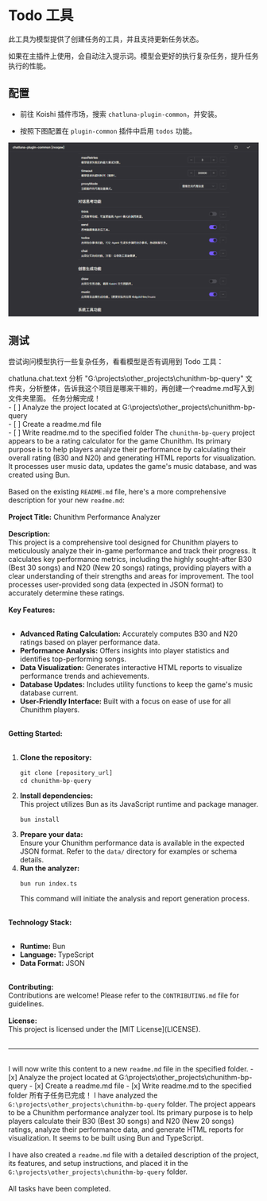 # Todo 工具

此工具为模型提供了创建任务的工具，并且支持更新任务状态。

如果在主插件上使用，会自动注入提示词。模型会更好的执行复杂任务，提升任务执行的性能。

## 配置

- 前往 Koishi 插件市场，搜索 `chatluna-plugin-common`，并安装。

- 按照下图配置在 `plugin-common` 插件中启用 `todos` 功能。

![alt text](../../public/images/image-89.png)

## 测试

尝试询问模型执行一些复杂任务，看看模型是否有调用到 Todo 工具：

<chat-panel>
  <chat-message nickname="User">chatluna.chat.text 分析 "G:\projects\other_projects\chunithm-bp-query" 文件夹，分析整体，告诉我这个项目是哪来干嘛的，再创建一个readme.md写入到文件夹里面。</chat-message>
  <chat-message nickname="Bot">
   任务分解完成！<br>
- [ ] Analyze the project located at G:\projects\other_projects\chunithm-bp-query<br>
- [ ] Create a readme.md file<br>
- [ ] Write readme.md to the specified folder
  </chat-message>
  <chat-message nickname="Bot">
   The <code>chunithm-bp-query</code> project appears to be a rating calculator for the game Chunithm. Its primary purpose is to help players analyze their performance by calculating their overall rating (B30 and N20) and generating HTML reports for visualization. It processes user music data, updates the game's music database, and was created using Bun.
<br><br>
Based on the existing <code>README.md</code> file, here's a more comprehensive description for your new <code>readme.md</code>:
<br><br>
<strong>Project Title:</strong> Chunithm Performance Analyzer
<br><br>
<strong>Description:</strong><br>
This project is a comprehensive tool designed for Chunithm players to meticulously analyze their in-game performance and track their progress. It calculates key performance metrics, including the highly sought-after B30 (Best 30 songs) and N20 (New 20 songs) ratings, providing players with a clear understanding of their strengths and areas for improvement. The tool processes user-provided song data (expected in JSON format) to accurately determine these ratings.
<br><br>
<strong>Key Features:</strong>
<br><br>
<ul>
<li><strong>Advanced Rating Calculation:</strong> Accurately computes B30 and N20 ratings based on player performance data.</li>
<li><strong>Performance Analysis:</strong> Offers insights into player statistics and identifies top-performing songs.</li>
<li><strong>Data Visualization:</strong> Generates interactive HTML reports to visualize performance trends and achievements.</li>
<li><strong>Database Updates:</strong> Includes utility functions to keep the game's music database current.</li>
<li><strong>User-Friendly Interface:</strong> Built with a focus on ease of use for all Chunithm players.</li>
</ul>
<br>
<strong>Getting Started:</strong>
<br><br>
<ol>
<li><strong>Clone the repository:</strong>
<pre><code class="language-bash">git clone [repository_url]
cd chunithm-bp-query</code></pre>
</li>
<li><strong>Install dependencies:</strong><br>
This project utilizes Bun as its JavaScript runtime and package manager.
<pre><code class="language-bash">bun install</code></pre>
</li>
<li><strong>Prepare your data:</strong><br>
Ensure your Chunithm performance data is available in the expected JSON format. Refer to the <code>data/</code> directory for examples or schema details.
</li>
<li><strong>Run the analyzer:</strong>
<pre><code class="language-bash">bun run index.ts</code></pre>
This command will initiate the analysis and report generation process.
</li>
</ol>
<br>
<strong>Technology Stack:</strong>
<br><br>
<ul>
<li><strong>Runtime:</strong> Bun</li>
<li><strong>Language:</strong> TypeScript</li>
<li><strong>Data Format:</strong> JSON</li>
</ul>
<br>
<strong>Contributing:</strong><br>
Contributions are welcome! Please refer to the <code>CONTRIBUTING.md</code> file for guidelines.
<br><br>
<strong>License:</strong><br>
This project is licensed under the [MIT License](LICENSE).
<br><br>
<hr>
<br>
I will now write this content to a new <code>readme.md</code> file in the specified folder.
  </chat-message>
  <chat-message nickname="Bot">
  - [x] Analyze the project located at G:\projects\other_projects\chunithm-bp-query
  </chat-message>

  <chat-message nickname="Bot">
  - [x] Create a readme.md file
  </chat-message>
  <chat-message nickname="Bot">
  - [x] Write readme.md to the specified folder
  </chat-message>
  <chat-message nickname="Bot">所有子任务已完成！</chat-message>
  <chat-message nickname="Bot">I have analyzed the <code>G:\projects\other_projects\chunithm-bp-query</code> folder. The project appears to be a Chunithm performance analyzer tool. Its primary purpose is to help players calculate their B30 (Best 30 songs) and N20 (New 20 songs) ratings, analyze their performance data, and generate HTML reports for visualization. It seems to be built using Bun and TypeScript.
<br><br>
I have also created a <code>readme.md</code> file with a detailed description of the project, its features, and setup instructions, and placed it in the <code>G:\projects\other_projects\chunithm-bp-query</code> folder.
<br><br>
All tasks have been completed.</chat-message>
</chat-panel>
